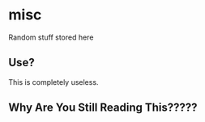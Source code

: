 # misc
Random stuff stored here
## Use?
This is completely useless.
## Why Are You Still Reading This?????
